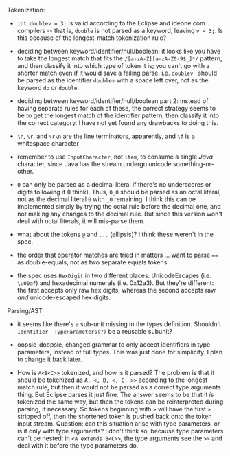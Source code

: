 Tokenization:

 - `int doublev = 3;` is valid according to the Eclipse and ideone.com compilers --
   that is, `double` is not parsed as a keyword, leaving `v = 3;`.
   Is this because of the longest-match tokenization rule?

 - deciding between keyword/identifier/null/boolean:  it looks like you have to take 
   the longest match that fits the `/[a-zA-Z][a-zA-Z0-9$_]*/` pattern, and then 
   classify it into which type of token it is; you can't go with a shorter match even
   if it would save a failing parse.  i.e. `doublev ` should be parsed as the identifier
   `doublev` with a space left over, not as the keyword `do` or `double`.
   
 - deciding between keyword/identifier/null/boolean part 2:  instead of having separate rules for
   each of these, the correct strategy seems to be to get the longest match of the identifier 
   pattern, then classify it into the correct category.  I have not yet found any drawbacks to 
   doing this.
   
 - `\n`, `\r`, and `\r\n` are the line terminators, apparently, and `\f` is a whitespace character

 - remember to use `InputCharacter`, not `item`, to consume a single *Java* character, since Java
   has the stream undergo unicode something-or-other.
 
 - `0` can only be parsed as a decimal literal if there's no underscores or digits following it
   (I think).  Thus, `0_0` should be parsed as an octal literal, not as the decimal literal `0` 
   with `_0` remaining.  I think this can be implemented simply by trying the octal rule before
   the decimal one, and not making any changes to the decimal rule.  But since this version won't
   deal with octal literals, it will mis-parse them.
   
 - what about the tokens `@` and `...` (ellipsis)?  I think these weren't in the spec.
 
 - the order that operator matches are tried in matters ... want to parse `==` as double-equals,
   not as two separate equals tokens
   
 - the spec uses `HexDigit` in two different places:  UnicodeEscapes (i.e. `\u00af`) and hexadecimal
   numerals (i.e. 0x12a3).  But they're different:  the first accepts only raw hex digits, whereas
   the second accepts raw *and* unicode-escaped hex digits.

   
Parsing/AST:

 - it seems like there's a sub-unit missing in the types definition.  Shouldn't 
   `Identifier  TypeParameters(?)` be a reusable subunit?

 - oopsie-doopsie, changed grammar to only accept identifiers in type parameters, instead of full
   types.  This was just done for simplicity.  I plan to change it back later.

 - How is `A<B<C>>` tokenized, and how is it parsed?  The problem is that it should be tokenized 
   as `A, <, B, <, C, >>` according to the longest match rule, but then it would not be parsed as
   a correct type arguments thing.  But Eclipse parses it just fine.  The answer seems to be that
   it *is* tokenized the same way, but then the tokens can be reinterpreted during parsing, if
   necessary.  So tokens beginning with `>` will have the first `>` stripped off, then the shortened
   token is pushed back onto the token input stream.
   Question:  can this situation arise with type parameters, or is it only with type arguments?
   I don't think so, because type parameters can't be nested:  in `<A extends B<C>>`, the type
   arguments see the `>>` and deal with it before the type parameters do.
